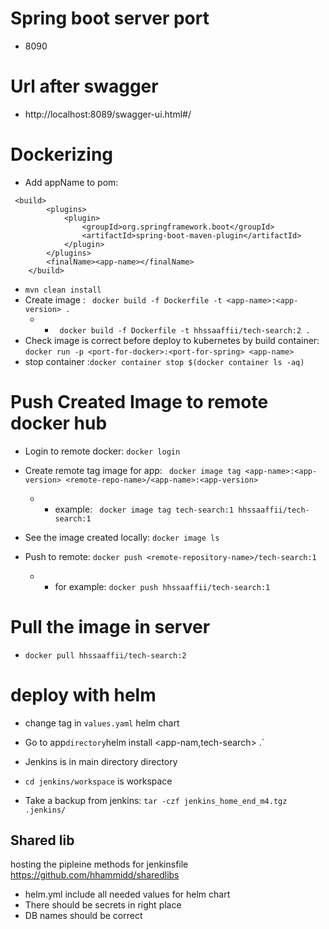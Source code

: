 # Spring boot server port 
* 8090
# Url after swagger
* http://localhost:8089/swagger-ui.html#/
# Dockerizing
* Add appName to pom:
```
 <build>
        <plugins>
            <plugin>
                <groupId>org.springframework.boot</groupId>
                <artifactId>spring-boot-maven-plugin</artifactId>
            </plugin>
        </plugins>
        <finalName><app-name></finalName>
    </build>
```
* `mvn clean install`
* Create image : ` docker build -f Dockerfile -t <app-name>:<app-version> .`
    * * ` docker build -f Dockerfile -t hhssaaffii/tech-search:2 .` 
* Check image is correct before deploy to kubernetes by build container: `docker run -p <port-for-docker>:<port-for-spring> <app-name>`
* stop container :`docker container stop $(docker container ls -aq)`

# Push Created Image to remote docker hub
* Login to remote docker: `docker login`
* Create remote tag image for app: ` docker image tag <app-name>:<app-version> <remote-repo-name>/<app-name>:<app-version>` 
    * * example: ` docker image tag tech-search:1 hhssaaffii/tech-search:1` 
* See the image created locally: `docker image ls` 

* Push to remote: `docker push <remote-repository-name>/tech-search:1` 
    * * for example: `docker push hhssaaffii/tech-search:1`
 
# Pull the image in server
*  `docker pull hhssaaffii/tech-search:2`

# deploy with helm
* change tag in `values.yaml` helm chart
*  Go to app` directory `helm install <app-nam,tech-search> .`
 
 
* Jenkins is in main directory directory
* `cd jenkins/workspace` is workspace 
* Take a backup from jenkins:
`tar -czf jenkins_home_end_m4.tgz .jenkins/`


## Shared lib
hosting the pipleine methods for jenkinsfile
https://github.com/hhammidd/sharedlibs
* helm.yml include all needed values for helm chart
* There should be secrets in right place
* DB names should be correct
